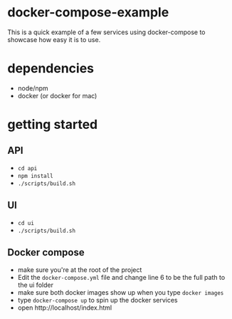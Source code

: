 # docker-compose-example

This is a quick example of a few services using docker-compose to showcase how easy it is to use.

# dependencies

* node/npm
* docker (or docker for mac)


# getting started

## API
* `cd api`
* `npm install`
* `./scripts/build.sh`

## UI
* `cd ui`
* `./scripts/build.sh`

## Docker compose
* make sure you're at the root of the project
* Edit the `docker-compose.yml` file and change line 6 to be the full path to the ui folder
* make sure both docker images show up when you type `docker images`
* type `docker-compose up` to spin up the docker services
* open http://localhost/index.html